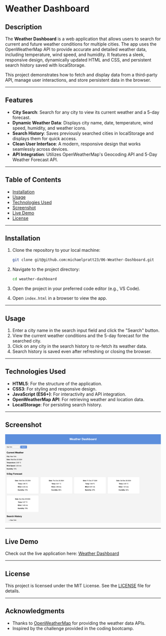 # Weather Dashboard

## Description

The **Weather Dashboard** is a web application that allows users to search for current and future weather conditions for multiple cities. The app uses the OpenWeatherMap API to provide accurate and detailed weather data, including temperature, wind speed, and humidity. It features a sleek, responsive design, dynamically updated HTML and CSS, and persistent search history saved with localStorage.

This project demonstrates how to fetch and display data from a third-party API, manage user interactions, and store persistent data in the browser.

---

## Features

- **City Search**: Search for any city to view its current weather and a 5-day forecast.
- **Dynamic Weather Data**: Displays city name, date, temperature, wind speed, humidity, and weather icons.
- **Search History**: Saves previously searched cities in localStorage and displays them for quick access.
- **Clean User Interface**: A modern, responsive design that works seamlessly across devices.
- **API Integration**: Utilizes OpenWeatherMap's Geocoding API and 5-Day Weather Forecast API.

---

## Table of Contents

- [Installation](#installation)
- [Usage](#usage)
- [Technologies Used](#technologies-used)
- [Screenshot](#screenshot)
- [Live Demo](#live-demo)
- [License](#license)

---

## Installation

1. Clone the repository to your local machine:

   ```bash
   git clone git@github.com:michaelpratt23/06-Weather-Dashboard.git

   ```

2. Navigate to the project directory:

   ```bash
   cd weather-dashboard

   ```

3. Open the project in your preferred code editor (e.g., VS Code).

4. Open `index.html` in a browser to view the app.

---

## Usage

1. Enter a city name in the search input field and click the "Search" button.
2. View the current weather conditions and the 5-day forecast for the searched city.
3. Click on any city in the search history to re-fetch its weather data.
4. Search history is saved even after refreshing or closing the browser.

---

## Technologies Used

- **HTML5**: For the structure of the application.
- **CSS3**: For styling and responsive design.
- **JavaScript (ES6+)**: For interactivity and API integration.
- **OpenWeatherMap API**: For retrieving weather and location data.
- **LocalStorage**: For persisting search history.

---

## Screenshot

![Weather Dashboard Screenshot](./assets/images/image1.png)

---

## Live Demo

Check out the live application here: [Weather Dashboard](https://michaelpratt23.github.io/06-Weather-Dashboard/)

---

## License

This project is licensed under the MIT License. See the [LICENSE](LICENSE) file for details.

---

## Acknowledgments

- Thanks to [OpenWeatherMap](https://openweathermap.org/) for providing the weather data APIs.
- Inspired by the challenge provided in the coding bootcamp.
